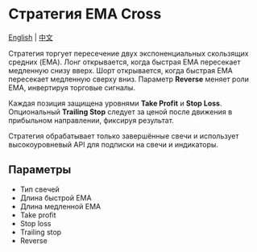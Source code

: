 # Стратегия EMA Cross
[English](README.md) | [中文](README_cn.md)

Стратегия торгует пересечение двух экспоненциальных скользящих средних (EMA).
Лонг открывается, когда быстрая EMA пересекает медленную снизу вверх.
Шорт открывается, когда быстрая EMA пересекает медленную сверху вниз.
Параметр **Reverse** меняет роли EMA, инвертируя торговые сигналы.

Каждая позиция защищена уровнями **Take Profit** и **Stop Loss**.
Опциональный **Trailing Stop** следует за ценой после движения в прибыльном направлении, фиксируя результат.

Стратегия обрабатывает только завершённые свечи и использует высокоуровневый API для подписки на свечи и индикаторы.

## Параметры
- Тип свечей
- Длина быстрой EMA
- Длина медленной EMA
- Take profit
- Stop loss
- Trailing stop
- Reverse
